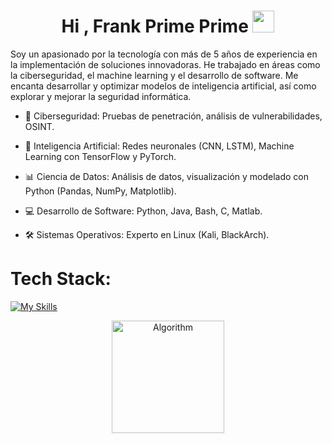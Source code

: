 <h1 align="center"><b>Hi , Frank Prime Prime </b><img src="https://media.giphy.com/media/hvRJCLFzcasrR4ia7z/giphy.gif" width="35"></h1>

Soy un apasionado por la tecnología con más de 5 años de experiencia en la implementación de soluciones innovadoras.
He trabajado en áreas como la ciberseguridad, el machine learning y el desarrollo de software. Me encanta desarrollar y optimizar modelos de inteligencia artificial, así como explorar y mejorar la seguridad informática.

- 🔐 Ciberseguridad: Pruebas de penetración, análisis de vulnerabilidades, OSINT.

- 🤖 Inteligencia Artificial: Redes neuronales (CNN, LSTM), Machine Learning con TensorFlow y PyTorch.

- 📊 Ciencia de Datos: Análisis de datos, visualización y modelado con Python (Pandas, NumPy, Matplotlib).

- 💻 Desarrollo de Software: Python, Java, Bash, C, Matlab.

- 🛠 Sistemas Operativos: Experto en Linux (Kali, BlackArch).

# Tech Stack:

[![My Skills](https://skillicons.dev/icons?i=aws,bash,c,latex,linux,md,matlab,postgres,py,r,vscode)](https://skillicons.dev)

<p align="center">
  <a href="https://github.com/root01-Algorithm" class="rich-diff-level-one">
    <img src="https://github-readme-stats.vercel.app/api?username=root01-Algorithm&show_icons=true&theme=dark" alt="Algorithm" height="180em" />
    </a> 
</p>
